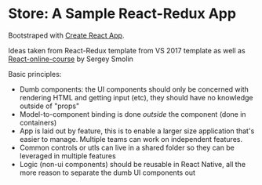 # Store: A Sample React-Redux App

Bootstraped with [Create React App](https://github.com/facebook/create-react-app).

Ideas taken from React-Redux template from VS 2017 template as well as [React-online-course](https://github.com/jsmegatools/React-online-course) by Sergey Smolin

Basic principles:

* Dumb components: the UI components should only be concerned with rendering HTML and getting input (etc), they should have no knowledge outside of "props"
* Model-to-component binding is done *outside* the component (done in containers)
* App is laid out by feature, this is to enable a larger size application that's easier to manage. Multiple teams can work on independent features.
* Common controls or utls can live in a shared folder so they can be leveraged in multiple features
* Logic (non-ui components) should be reusable in React Native, all the more reason to separate the dumb UI components out